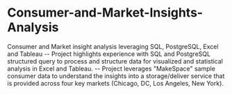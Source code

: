 # Consumer-and-Market-Insights-Analysis
Consumer and Market insight analysis leveraging SQL, PostgreSQL, Excel and Tableau 
-- Project highlights experience with SQL and PostgreSQL structured query to process and structure data for visualized and statistical analysis in Excel and Tableau. 
-- Project leverages "MakeSpace" sample consumer data to understand the insights into a storage/deliver service that is provided across four key markets (Chicago, DC, Los Angeles, New York). 

